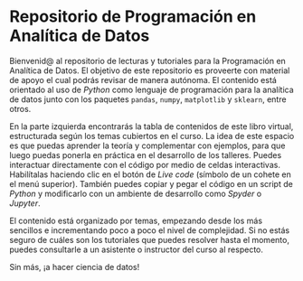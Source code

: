 # Repositorio de Programación en Analítica de Datos

Bienvenid@ al repositorio de lecturas y tutoriales para la Programación en Analítica de Datos. El objetivo de este repositorio es proveerte con material de apoyo el cual podrás revisar de manera autónoma. El contenido está orientado al uso de _Python_ como lenguaje de programación para la analítica de datos junto con los paquetes `pandas`, `numpy`, `matplotlib` y `sklearn`, entre otros.

En la parte izquierda encontrarás la tabla de contenidos de este libro virtual, estructurada según los temas cubiertos en el curso.
La idea de este espacio es que puedas aprender la teoría y complementar con ejemplos, para que luego puedas ponerla en práctica en el desarrollo de los talleres. Puedes interactuar directamente con el código por medio de celdas interactivas. Habilítalas haciendo clic en el botón de _Live code_ (símbolo de un cohete en el menú superior). También puedes copiar y pegar el código en un script de _Python_ y modificarlo con un ambiente de desarrollo como _Spyder_ o _Jupyter_.

El contenido está organizado por temas, empezando desde los más sencillos e incrementando poco a poco el nivel de complejidad. Si no estás seguro de cuáles son los tutoriales que puedes resolver hasta el momento, puedes consultarle a un asistente o instructor del curso al respecto.

Sin más, ¡a hacer ciencia de datos!
